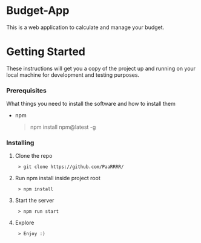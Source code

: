 # Budget-App

This is a web application to calculate and manage your budget.


# Getting Started
These instructions will get you a copy of the project up and running on your local machine for development and testing purposes.

### Prerequisites
What things you need to install the software and how to install them

* npm

    > npm install npm@latest -g


### Installing

1. Clone the repo

        > git clone https://github.com/PaaRRRR/
        
        
2. Run npm install inside project root

        > npm install
        
        
3. Start the server

        > npm run start
        
        
4. Explore

        > Enjoy :)


